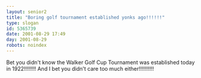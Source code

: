 ```yaml
---
layout: senior2
title: "Boring golf tournament established yonks ago!!!!!!"
type: slogan
id: 5365739
date: 2001-08-29 17:49
day: 2001-08-29
robots: noindex
---
```

Bet you didn't know the Walker Golf Cup Tournament was established today in 1922!!!!!!!! And I bet you didn't care too much either!!!!!!!!!!
